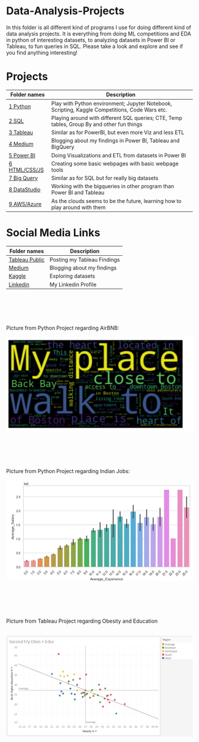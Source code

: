 # Data-Analysis-Projects
In this folder is all different kind of programs I use for doing different kind of data analysis projects.
It is everything from doing ML competitions and EDA in python of interesting datasets, to analyzing datasets in Power BI or Tableau, to fun queries in SQL.
Please take a look and explore and see if you find anything interesting!

# Projects
|Folder names|Description| 
|---|---|
|[1 Python](https://github.com/EliasNo/Data-Analysis-Projects/tree/master/1_Python)| Play with Python environment; Jupyter Notebook, Scripting, Kaggle Competitions, Code Wars etc.|
|[2 SQL](https://github.com/EliasNo/Data-Analysis-Projects/tree/master/2_SQL)|Playing around with different SQL queries; CTE, Temp tables, Group By and other fun things|
|[3 Tableau](https://github.com/EliasNo/Data-Analysis-Projects/tree/master/3_Tableau)|Similar as for PowerBI, but even more Viz and less ETL|
|[4 Medium](https://github.com/EliasNo/Data-Analysis-Projects/tree/master/4_Medium)|Blogging about my findings in Power BI, Tableau and BigQuery|
|[5 Power BI](https://github.com/EliasNo/Data-Analysis-Projects/tree/master/5_Power_BI)|Doing Visualizations and ETL from datasets in Power BI|
|[6 HTML/CSS/JS](https://github.com/EliasNo/Data-Analysis-Projects/tree/master/6_HTML_CSS_JS)|Creating some basic webpages with basic webpage tools|
|[7 Big Query](https://github.com/EliasNo/Data-Analysis-Projects/tree/master/7_BigQuery)|Similar as for SQL but for really big datasets|
|[8 DataStudio](https://github.com/EliasNo/Data-Analysis-Projects/tree/master/8_DataStudio)|Working with the bigqueries in other program than Power BI and Tableau|
|[9 AWS/Azure](https://github.com/EliasNo/Data-Analysis-Projects/tree/master/9_AWS_Azure)|As the clouds seems to be the future, learning how to play around with them|

# Social Media Links
|Folder names|Description|
|---|---|
|[Tableau Public](https://public.tableau.com/profile/elias.nordlinder#!/?newProfile=&activeTab=0)|Posting my Tableau Findings|
|[Medium](https://medium.com/@elias.nordlinder)|Blogging about my findings|
|[Kaggle](https://www.kaggle.com/eliasno)|Exploring datasets|
|[Linkedin](https://www.linkedin.com/in/elias-nordlinder)|My Linkedin Profile|

<br></br>
<br></br>

Picture from Python Project regarding AirBNB:
<br></br>
![Python - AirBNB - Boston vs Seattle](https://github.com/EliasNo/Data-Analysis-Projects/blob/master/1_Python/Project_2_Data-Analyzing-Jupyter-Notebook/airBNB_Picture.PNG)

<br></br>
<br></br>

Picture from Python Project regarding Indian Jobs:
<br></br>
![Python - Indian Jobs](https://github.com/EliasNo/Data-Analysis-Projects/blob/master/1_Python/Kaggle_Competitions/Job-Seekers/Indian_Example.PNG)


<br></br>
<br></br>

Picture from Tableau Project regarding Obesity and Education
<br></br>

![Tableau - Obesity vs Education](https://github.com/EliasNo/Data-Analysis-Projects/blob/master/3_Tableau/Project_9_Obesity-Vs-Education/Obesity_Vs_Education.PNG)

